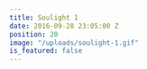 ```yaml
---
title: Soulight 1
date: 2016-09-28 23:05:00 Z
position: 20
image: "/uploads/soulight-1.gif"
is_featured: false
---
```


